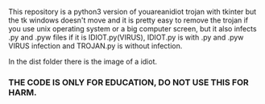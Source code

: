 This repository is a python3 version of youareanidiot trojan with tkinter but the tk windows doesn't move and it is pretty easy to remove the trojan if you use unix operating system or a big computer screen, but it also infects .py and .pyw files if it is IDIOT.py(VIRUS),
IDIOT.py is with .py and .pyw VIRUS infection and TROJAN.py is without infection.

In the dist folder there is the image of a idiot.

### THE CODE IS ONLY FOR EDUCATION, DO NOT USE THIS FOR HARM.
